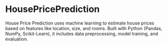 # HousePricePrediction
House Price Prediction uses machine learning to estimate house prices based on features like location, size, and rooms. Built with Python (Pandas, NumPy, Scikit-Learn), it includes data preprocessing, model training, and evaluation.
